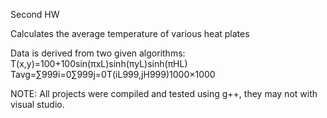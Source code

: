 Second HW

Calculates the average temperature of various heat plates

Data is derived from two given algorithms:                                                   
T(x,y)=100+100sin(πxL)sinh(πyL)sinh(πHL)                                      
Tavg=∑999i=0∑999j=0T(iL999,jH999)1000×1000                                         

NOTE: All projects were compiled and tested using g++, they may not with visual studio.
